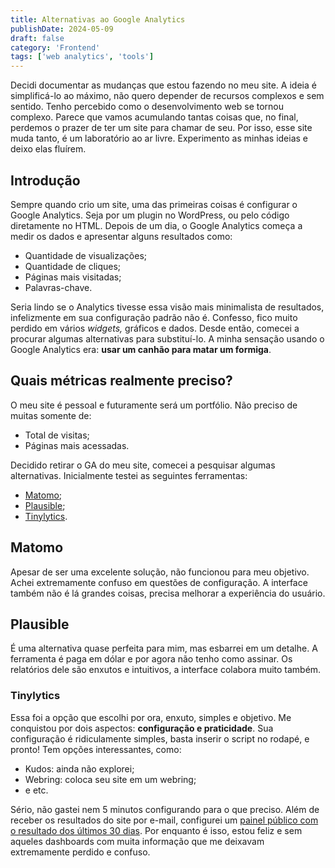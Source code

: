 ```yaml
---
title: Alternativas ao Google Analytics
publishDate: 2024-05-09
draft: false
category: 'Frontend'
tags: ['web analytics', 'tools']
---
```


Decidi documentar as mudanças que estou fazendo no meu site. A ideia é simplificá-lo ao máximo, não quero depender de recursos complexos e sem sentido. Tenho percebido como o desenvolvimento web se tornou complexo. Parece que vamos acumulando tantas coisas que, no final, perdemos o prazer de ter um site para chamar de seu. Por isso, esse site muda tanto, é um laboratório ao ar livre. Experimento as minhas ideias e deixo elas fluírem.

## Introdução

Sempre quando crio um site, uma das primeiras coisas é configurar o Google Analytics. Seja por um plugin no WordPress, ou pelo código diretamente no HTML. Depois de um dia, o Google Analytics começa a medir os dados e apresentar alguns resultados como:

- Quantidade de visualizações;
- Quantidade de cliques;
- Páginas mais visitadas;
- Palavras-chave.

Seria lindo se o Analytics tivesse essa visão mais minimalista de resultados, infelizmente em sua configuração padrão não é. Confesso, fico muito perdido em vários *widgets,* gráficos e dados. Desde então, comecei a procurar algumas alternativas para substituí-lo. A minha sensação usando o Google Analytics era: **usar um canhão para matar um formiga**.

## Quais métricas realmente preciso?

O meu site é pessoal e futuramente será um portfólio. Não preciso de muitas somente de:

- Total de visitas;
- Páginas mais acessadas.

Decidido retirar o GA do meu site, comecei a pesquisar algumas alternativas. Inicialmente testei as seguintes ferramentas:

- [Matomo](https://matomo.org/);
- [Plausible](https://plausible.io/);
- [Tinylytics](https://tinylytics.app/).

## Matomo

Apesar de ser uma excelente solução, não funcionou para meu objetivo. Achei extremamente confuso em questões de configuração. A interface também não é lá grandes coisas, precisa melhorar a experiência do usuário.

## Plausible

É uma alternativa quase perfeita para mim, mas esbarrei em um detalhe. A ferramenta é paga em dólar e por agora não tenho como assinar. Os relatórios dele são enxutos e intuitivos, a interface colabora muito também.

### Tinylytics

Essa foi a opção que escolhi por ora, enxuto, simples e objetivo. Me conquistou por dois aspectos: **configuração e praticidade**. Sua configuração é ridiculamente simples, basta inserir o script no rodapé, e pronto! Tem opções interessantes, como:

- Kudos: ainda não explorei;
- Webring: coloca seu site em um webring;
- e etc.

Sério, não gastei nem 5 minutos configurando para o que preciso. Além de receber os resultados do site por e-mail, configurei um [painel público com o resultado dos últimos 30 dias](https://tinylytics.app/public/r2uwwNLcM2UTCLY8jSVd). Por enquanto é isso, estou feliz e sem aqueles dashboards com muita informação que me deixavam extremamente perdido e confuso.
